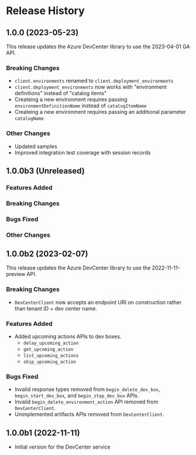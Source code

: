 # Release History

## 1.0.0 (2023-05-23)

This release updates the Azure DevCenter library to use the 2023-04-01 GA API.

### Breaking Changes

 - `client.environments` renamed to `client.deployment_environments`
 - `client.deployment_environments` now works with "environment definitions" instead of "catalog items"
 - Createing a new environment requires passing `environmentDefinitionName` instead of `catalogItemName`
 - Createing a new environment requires passing an additional parameter `catalogName`

### Other Changes

 - Updated samples
 - Improved integration test coverage with session records  

## 1.0.0b3 (Unreleased)

### Features Added

### Breaking Changes

### Bugs Fixed

### Other Changes

## 1.0.0b2 (2023-02-07)

This release updates the Azure DevCenter library to use the 2022-11-11-preview API.

### Breaking Changes

- `DevCenterClient` now accepts an endpoint URI on construction rather than tenant ID + dev center name.

### Features Added

- Added upcoming actions APIs to dev boxes.
    - `delay_upcoming_action`
    - `get_upcoming_action`
    - `list_upcoming_actions`
    - `skip_upcoming_action`

### Bugs Fixed

- Invalid response types removed from `begin_delete_dev_box`, `begin_start_dev_box`, and `begin_stop_dev_box` APIs.
- Invalid `begin_delete_environment_action` API removed from `DevCenterClient`.
- Unimplemented artifacts APIs removed from `DevCenterClient`.

## 1.0.0b1 (2022-11-11)

- Initial version for the DevCenter service
